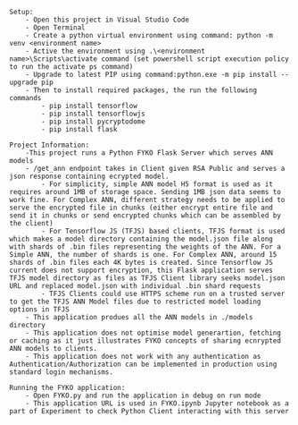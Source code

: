     Setup:
        - Open this project in Visual Studio Code
        - Open Terminal
        - Create a python virtual environment using command: python -m  venv <environment name>
        - Active the environment using .\<environment name>\Scripts\activate command (set powershell script execution policy to run the activate ps command)
        - Upgrade to latest PIP using command:python.exe -m pip install --upgrade pip
        - Then to install required packages, the run the following commands
            - pip install tensorflow
            - pip install tensorflowjs
            - pip install pycryptodome
            - pip install flask

    Project Information:
        -This project runs a Python FYKO Flask Server which serves ANN models
        - /get_ann endpoint takes in Client given RSA Public and serves a json response containing ecrypted model.
            - For simplicity, simple ANN model H5 format is used as it requires around 1MB of storage space. Sending 1MB json data seems to work fine. For Complex ANN, different strategy needs to be applied to serve the encrypted file in chunks (either encrypt entire file and send it in chunks or send encrypted chunks which can be assembled by the client)
            - For Tensorflow JS (TFJS) based clients, TFJS format is used which makes a model directory containing the model.json file along with shards of .bin files representing the weights of the ANN. For a Simple ANN, the number of shards is one. For Complex ANN, around 15 shards of .bin files each 4K bytes is created. Since Tensorflow JS current does not support encryption, this Flask application serves TFJS model directory as files as TFJS Client library seeks model.json URL and replaced model.json with individual .bin shard requests
            - TFJS Clients could use HTTPS scheme run on a trusted server to get the TFJS ANN Model files due to restricted model loading options in TFJS
        - This application produes all the ANN models in ./models directory
        - This application does not optimise model generartion, fetching or caching as it just illustrates FYKO concepts of sharing ecnrypted ANN models to clients.
        - This application does not work with any authentication as Authentication/Authorization can be implemented in production using standard login mechanisms.

    Running the FYKO application:
        - Open FYKO.py and run the application in debug on run mode
        - This application URL is used in FYKO.ipynb Jupyter notebook as a part of Experiment to check Python Client interacting with this server
